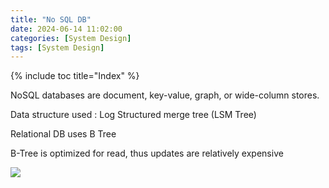 ```yaml
---
title: "No SQL DB"
date: 2024-06-14 11:02:00
categories: [System Design]
tags: [System Design]
---
```


{% include toc title="Index" %}

NoSQL databases are document, key-value, graph, or wide-column stores.

Data structure used : Log Structured merge tree (LSM Tree)

Relational DB uses B Tree

B-Tree is optimized for read, thus updates are relatively expensive

![](https://www.youtube.com/watch?v=I6jB0nM9SKU)

